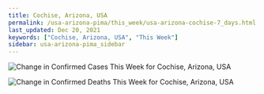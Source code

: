 ```yaml
---
title: Cochise, Arizona, USA
permalink: /usa-arizona-pima/this_week/usa-arizona-cochise-7_days.html
last_updated: Dec 20, 2021
keywords: ["Cochise, Arizona, USA", "This Week"]
sidebar: usa-arizona-pima_sidebar
---
```


![Change in Confirmed Cases This Week for Cochise, Arizona, USA](/covid_tracker/images/graphs/usa-arizona-cochise-delta_confirmed-7_days_graph.png)

![Change in Confirmed Deaths This Week for Cochise, Arizona, USA](/covid_tracker/images/graphs/usa-arizona-cochise-delta_deaths-7_days_graph.png)
